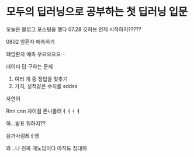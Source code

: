 

<h1> 모두의 딥러닝으로 공부하는 첫 딥러닝 입문</h1>

오늘은 블로그 포스팅을 했다 07.28
깃허브 언제 시작하지?????

0802 암환자 예측하기

퍠암환자 예측
우으으으으ㅡ


데이터 답 구하는 문제
1. 여러 개 중 정답을 맞추기
2. 가격, 성적같은 수치를
sddss


자연어 

Rnn cnn 차이점
존나졸려ㅕㅕㅕㅕ

하...발표 뭐하지??


응가사링레ㅔ엥

와
..나 진짜 개노답이다 아직도 침대위
